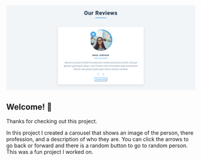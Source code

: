 ![Design preview for the Results summary component coding challenge](./design/preview-design.png)

## Welcome! 👋

Thanks for checking out this project.

In this project I created a carousel that shows an image of the person, there profession, and a description of who they are. You can click the arrows to go back or forward and there is a random button to go to random person. This was a fun project I worked on.